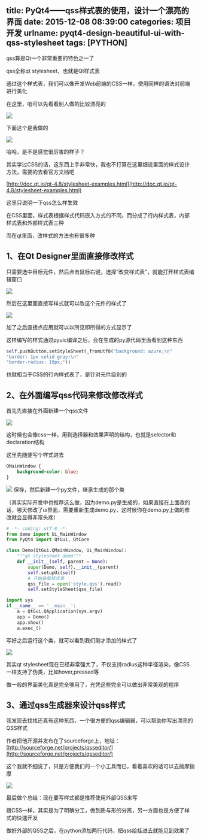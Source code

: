 title: PyQt4——qss样式表的使用，设计一个漂亮的界面
date: 2015-12-08 08:39:00
categories: 项目开发
urlname: pyqt4-design-beautiful-ui-with-qss-stylesheet
tags: [PYTHON]
---
qss算是Qt一个非常重要的特色之一了

qss全称qt stylesheet，也就是Qt样式表

通过这个样式表，我们可以像开发Web前端的CSS一样，使用同样的语法对前端进行美化

在这里，咱可以先看看别人做的比较漂亮的

![](/images/tp_old/image/20151208/20151208163127_43406.png)

下面这个是我做的

<!--more-->

![](/images/tp_old/image/20151208/20151208163844_31718.png)

哈哈，是不是感觉很厉害的样子？

其实学过CSS的话，这东西上手非常快，我也不打算在这里细说里面的样式设计方法，需要的去看官方文档吧

[http://doc.qt.io/qt-4.8/stylesheet-examples.html](http://doc.qt.io/qt-4.8/stylesheet-examples.html)

这里只说明一下qss怎么样生效

在CSS里面，样式表根据样式代码嵌入方式的不同，而分成了行内样式表，内部样式表和外部样式表三种

而在qt里面，改样式的方法也有很多种

## 1、在Qt Designer里面直接修改样式 ##

只需要选中目标元件，然后点击鼠标右键，选择”改变样式表"，就能打开样式表编辑窗口

![](/images/tp_old/image/20151208/20151208164741_62864.png)

然后在这里面直接写样式就可以改这个元件的样式了

![](/images/tp_old/image/20151208/20151208164938_78903.png)

加了之后直接点应用就可以以所见即所得的方式显示了

这样编写的样式通过pyuic编译之后，会在生成的py源代码里面看到这种东西

```python
self.pushButton.setStyleSheet(_fromUtf8("background: azure;\n"
"border: 1px solid gray;\n"
"border-radius: 10px;"))
```
也就相当于CSS的行内样式表了，是针对元件级别的

## 2、在外面编写qss代码来修改修改样式 ##

首先先直接在外面新建一个qss文件

![](/images/tp_old/image/20151208/20151208170657_11685.png)

这时候也会像css一样，用到选择器和效果声明的结构，也就是selector和declaration结构

这里先随便写个样式进去

```css
QMainWindow {
    background-color: blue;
}
```
![](/images/tp_old/image/20151208/20151208171156_47374.png)
保存，然后新建一个py文件，继承生成的那个类

（其实实际开发中也推荐这么做，因为demo.py是生成的，如果直接在上面改的话，哪天修改了ui界面，需要重新生成demo.py，这时候你在demo.py上做的修改就会显得非常头疼）

```python
# -*- coding: utf-8 -*-
from demo import Ui_MainWindow
from PyQt4 import QtGui, QtCore

class Demo(QtGui.QMainWindow, Ui_MainWindow):
    """qt stylesheet demo"""
    def __init__(self, parent = None):
        super(Demo, self).__init__(parent)
        self.setupUi(self)
        # 开始装载样式表
        qss_file = open('style.qss').read()
        self.setStyleSheet(qss_file)

import sys
if __name__ == '__main__':
    a = QtGui.QApplication(sys.argv)
    app = Demo()
    app.show()
    a.exec_()
```
写好之后运行这个类，就可以看到我们刚才添加的样式了

![](/images/tp_old/image/20151208/20151208173831_48737.png)

其实qt stylesheet现在已经非常强大了，不仅支持radius这种半径渲染，像CSS一样支持了伪类，比如hover,pressed等

做一般的界面美化真是完全够用了，光凭这些完全可以做出非常美观的程序

## 3、通过qss生成器来设计qss样式 ##

我发现去找找还真有这种东西，一个很方便的qss编辑器，可以帮助你写出漂亮的QSS样式

作者把他开源并发布在了sourceforge上，地址：[http://sourceforge.net/projects/qsseditor/](http://sourceforge.net/projects/qsseditor/)

这个我就不细说了，只是方便我们的一个小工具而已，看着喜欢的话可以去揣摩揣摩

![](/images/tp_old/image/20151208/20151208175053_25935.jpg)

最后做个总结：现在要写样式都是推荐使用外部QSS来写

跟CSS一样，其实是为了明确分工，做到质与形的分离，另一方面也是方便了样式的快速开发

做好外部的QSS之后，在python添加两行代码，把qss给挂进去就能见到效果了